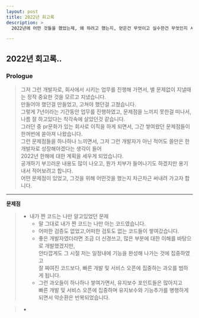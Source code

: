 ```yaml
---
layout: post
title: 2022년 회고록 
description: >
  2022년에 어떤 것들을 했었는제, 왜 하려고 했는지, 얻은건 무엇이고 실수한건 무엇인지 서술해보려고 합니다.

---
```


## 2022년 회고록..


### Prologue   

> 그저 그런 개발자로, 회사에서 시키는 업무를 진행해 가면서, 별 문제없이 지낼때는 정작 중요한 것을 모르고 지냈습니다.  
> 만들어야 했던걸 만들었고, 고쳐야 했던걸 고쳤습니다.   
> 그렇게 7년이라는 기간동안 업무를 진행하였고, 문제점을 느끼지 못한걸 떠나서, 나름 잘 하고있다는 착각속에 살았던것 같습니다.     
> 그러던 중 pr문화가 있는 회사로 이직을 하게 되면서, 그간 쌓여왔던 문제점들이 한꺼번에 쏟아져 나왔습니다.   
> 그런 문제점들을 하나하나 느끼면서, 그저 그런 개발자가 아닌 적어도 쓸만은 한 개발자로 성장해야겠다는 생각이 들어   
> 2022년 한해에 대한 계획을 세우게 되었습니다.   
> 공개하기 부끄러운 내용도 많이 나오고, 뭔가 치부가 들어나기도 하겠지만 용기내서 적어보려고 합니다.   
> 어떤 문제점이 있었고, 그것을 위해 어떤것을 했는지 차근차근 써내려 가고자 합니다.   

   
---   

**문제점**   
> - 내가 짠 코드는 나만 알고있었던 문제   
>   + 말 그대로 내가 짠 코드는 나만 아는 코드였습니다.
>   + 어떠한 검증도 없었고,어떠한 검토도 없는 코드들이 쌓여갔습니다.
>   + 좋은 개발자였더라면 조금 더 신경쓰고, 많은 부분에 대한 이해를 바탕으로 개발했겠지만,   
>     안타깝게도 그 시절 저는 일정내에 기능을 완성해 나가는 것에 집중하였고   
>     잘 짜여진 코드보다, 빠른 개발 및 서비스 오픈에 집중하는 과오를 범하게 됩니다.  
>   + 그런 과오들이 하나하나 쌓여가면서, 유지보수 포인트들은 많아지고  
>     빠른 개발 및 서비스 오픈에 집중하며 유지보수와 기능추가를 병행하게 되면서 악순환은 반복되었습니다.   
   
> -  



> 
